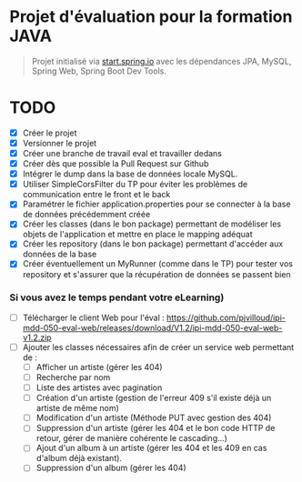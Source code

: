 # Projet d'évaluation pour la formation JAVA

> Projet initialisé via [start.spring.io](https://start.spring.io/) avec les dépendances JPA, MySQL, Spring Web, Spring Boot Dev Tools.

> 

# TODO

- [x] Créer le projet
- [x] Versionner le projet
- [x] Créer une branche de travail eval et travailler dedans
- [x] Créer dès que possible la Pull Request sur Github
- [x] Intégrer le dump dans la base de données locale MySQL.
- [x] Utiliser SimpleCorsFilter du TP pour éviter les problèmes de communication entre le front et le back
- [x] Paramétrer le fichier application.properties pour se connecter à la base de données précédemment créée 
- [x] Créer les classes (dans le bon package) permettant de modéliser les objets de l'application et mettre en place le mapping adéquat
- [x] Créer les repository (dans le bon package) permettant d'accéder aux données de la base
- [x] Créer éventuellement un MyRunner (comme dans le TP) pour tester vos repository et s'assurer que la récupération de données se passent bien

### Si vous avez le temps pendant votre eLearning)

- [ ] Télécharger le client Web pour l'éval : https://github.com/pjvilloud/ipi-mdd-050-eval-web/releases/download/V1.2/ipi-mdd-050-eval-web-v1.2.zip
- [ ] Ajouter les classes nécessaires afin de créer un service web permettant de :
    - [ ] Afficher un artiste (gérer les 404)
    - [ ] Recherche par nom
    - [ ] Liste des artistes avec pagination
    - [ ] Création d'un artiste (gestion de l'erreur 409 s'il existe déjà un artiste de même nom)
    - [ ] Modification d'un artiste (Méthode PUT avec gestion des 404)
    - [ ] Suppression d'un artiste (gérer les 404 et le bon code HTTP de retour, gérer de manière cohérente le cascading...)
    - [ ] Ajout d'un album à un artiste (gérer les 404 et les 409 en cas d'album déjà existant).
    - [ ] Suppression d'un album (gérer les 404)